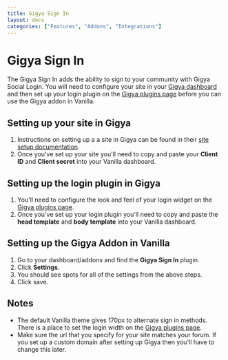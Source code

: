 ```yaml
---
title: Gigya Sign In
layout: docs
categories: ["Features", "Addons", "Integrations"]
---
```


# Gigya Sign In

The Gigya Sign In adds the ability to sign to your community with Gigya Social Login. You will need to configure your site in your [Gigya dashboard](https://platform.gigya.com/Site/partners/dashboard.aspx) and then set up your login plugin on the [Gigya plugins page](https://platform.gigya.com/Site/partners/Plugins.aspx#cmd%3DPlugins.LoginPlugin) before you can use the Gigya addon in Vanilla.

## Setting up your site in Gigya

1. Instructions on setting up a a site in Gigya can be found in their [site setup documentation](http://developers.gigya.com/010_Developer_Guide/82_Socialize_Setup).
2. Once you've set up your site you'll need to copy and paste your **Client ID** and **Client secret** into your Vanilla dashboard.

## Setting up the login plugin in Gigya

1. You'll need to configure the look and feel of your login widget on the [Gigya plugins page](https://platform.gigya.com/Site/partners/Plugins.aspx#cmd%3DPlugins.LoginPlugin).
2. Once you've set up your login plugin you'll need to copy and paste the **head template** and **body template** into your Vanilla dashboard.

## Setting up the Gigya Addon in Vanilla

1. Go to your dashboard/addons and find the **Gigya Sign In** plugin.
2. Click **Settings**.
3. You should see spots for all of the settings from the above steps.
4. Click save.

## Notes

* The default Vanilla theme gives 170px to alternate sign in methods. There is a place to set the login width on the [Gigya plugins page](https://platform.gigya.com/Site/partners/Plugins.aspx#cmd%3DPlugins.LoginPlugin).
* Make sure the url that you specify for your site matches your forum. If you set up a custom domain after setting up Gigya then you'll have to change this later.
